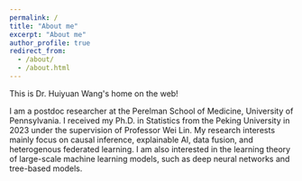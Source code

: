 ```yaml
---
permalink: /
title: "About me"
excerpt: "About me"
author_profile: true
redirect_from: 
  - /about/
  - /about.html
---
```


This is Dr. Huiyuan Wang's home on the web!

I am a postdoc researcher at the Perelman School of Medicine, University of Pennsylvania. I received my Ph.D. in Statistics from the Peking University in 2023 under the supervision of Professor Wei Lin. My research interests mainly focus on causal inference, explainable AI, data fusion, and heterogenous federated learning. I am also interested in the learning theory of large-scale machine learning models, such as deep neural networks and tree-based models.



